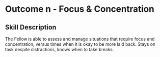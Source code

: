 # Outcome n - Focus & Concentration


## Skill Description

The Fellow is able to assess and manage situations that require focus and concentration, versus times when it is okay to be more laid back. Stays on task despite distractions, knows when to take breaks.
